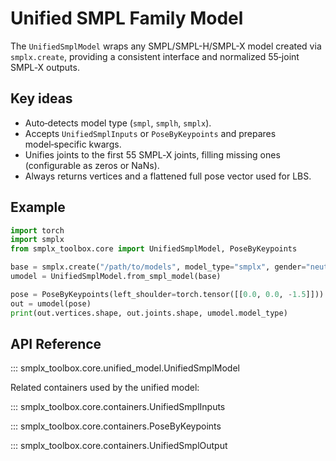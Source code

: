 # Unified SMPL Family Model

The `UnifiedSmplModel` wraps any SMPL/SMPL-H/SMPL-X model created via `smplx.create`, providing a consistent interface and normalized 55‑joint SMPL‑X outputs.

## Key ideas

- Auto‑detects model type (`smpl`, `smplh`, `smplx`).
- Accepts `UnifiedSmplInputs` or `PoseByKeypoints` and prepares model‑specific kwargs.
- Unifies joints to the first 55 SMPL‑X joints, filling missing ones (configurable as zeros or NaNs).
- Always returns vertices and a flattened full pose vector used for LBS.

## Example

```python
import torch
import smplx
from smplx_toolbox.core import UnifiedSmplModel, PoseByKeypoints

base = smplx.create("/path/to/models", model_type="smplx", gender="neutral", use_pca=False)
umodel = UnifiedSmplModel.from_smpl_model(base)

pose = PoseByKeypoints(left_shoulder=torch.tensor([[0.0, 0.0, -1.5]]))
out = umodel(pose)
print(out.vertices.shape, out.joints.shape, umodel.model_type)
```

## API Reference

::: smplx_toolbox.core.unified_model.UnifiedSmplModel

Related containers used by the unified model:

::: smplx_toolbox.core.containers.UnifiedSmplInputs

::: smplx_toolbox.core.containers.PoseByKeypoints

::: smplx_toolbox.core.containers.UnifiedSmplOutput

